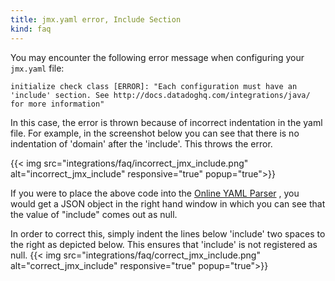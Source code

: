 ```yaml
---
title: jmx.yaml error, Include Section
kind: faq
---
```


You may encounter the following error message when configuring your `jmx.yaml` file:
```
initialize check class [ERROR]: "Each configuration must have an 'include' section. See http://docs.datadoghq.com/integrations/java/ for more information"
```

In this case, the error is thrown because of incorrect indentation in the yaml file. For example, in the screenshot below you can see that there is no indentation of 'domain' after the 'include'. This throws the error.

{{< img src="integrations/faq/incorrect_jmx_include.png" alt="incorrect_jmx_include" responsive="true" popup="true">}}

If you were to place the above code into the [Online YAML Parser](http://yaml-online-parser.appspot.com/) , you would get a JSON object in the right hand window in which you can see that the value of "include" comes out as null.

In order to correct this, simply indent the lines below 'include' two spaces to the right as depicted below. This ensures that 'include' is not registered as null.
{{< img src="integrations/faq/correct_jmx_include.png" alt="correct_jmx_include" responsive="true" popup="true">}}